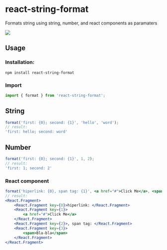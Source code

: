 # react-string-format

Formats string using string, number, and react components as paramaters

<a href="https://www.npmjs.com/package/react-string-format">
    <img src="https://nodei.co/npm/react-string-format.png?mini=true">
</a>

## Usage

### Installation:

```
npm install react-string-format
```

### Import

```js
import { format } from 'react-string-format';
```

## String

```jsx
format('first: {0}; second: {1}', 'hello', 'word');
// result:
'first: hello; second: word'
```
## Number

```jsx
format('first: {0}; second: {1}', 1, 2);
// result:
'first: 1; second: 2'
```

### React component

```jsx
format('hiperlink: {0}, span tag: {1}', <a href="#">Click Me</a>, <span>Bla-bla</span>);
// result:
<React.Fragment>
    <React.Fragment key={0}>hiperlink: </React.Fragment>
    <React.Fragment key={1}>
        <a href="#">Click Me</a>
    </React.Fragment>
    <React.Fragment key={2}>, span tag: </React.Fragment>
    <React.Fragment key={3}>
        <span>Bla-bla</span>
    </React.Fragment>
</React.Fragment>
```
